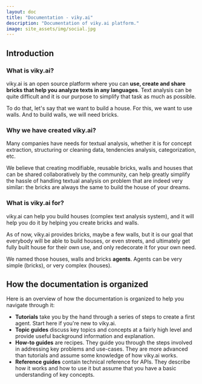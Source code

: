 ```yaml
---
layout: doc
title: "Documentation - viky.ai"
description: "Documentation of viky.ai platform."
image: site_assets/img/social.jpg
---
```


## Introduction

### What is viky.ai?

viky.ai is an open source platform where you can __use, create and share bricks that help you analyze texts in any languages__. Text analysis can be quite difficult and it is our purpose to simplify that task as much as possible.

To do that, let's say that we want to build a house. For this, we want to use walls. And to build walls, we will need bricks.

<aside class="note">
  <h3>Why we have created viky.ai?</h3>
  <p>
    Many companies have needs for textual analysis, whether it is for concept extraction, structuring or cleaning data, tendencies analysis, categorization, etc.
  </p>
  <p>
    We believe that creating modifiable, reusable bricks, walls and houses that can be shared collaboratively by the community, can help greatly simplify the hassle of handling textual analysis on problem that are indeed very similar: the bricks are always the same to build the house of your dreams.
  </p>
</aside>

### What is viky.ai for?

viky.ai can help you build houses (complex text analysis system), and it will help you do it by helping you create bricks and walls.

As of now, viky.ai provides bricks, maybe a few walls, but it is our goal that everybody will be able to build houses, or even streets, and ultimately get fully built house for their own use, and only redecorate it for your own need.

We named those houses, walls and bricks **agents**. Agents can be very simple (bricks), or very complex (houses).


## How the documentation is organized

Here is an overview of how the documentation is organized to help you navigate through it:

* __Tutorials__ take you by the hand through a series of steps to create a first agent. Start here if you're new to viky.ai.
* __Topic guides__ discuss key topics and concepts at a fairly high level and provide useful background information and explanation.
* __How-to guides__ are recipes. They guide you through the steps involved in addressing key problems and use-cases. They are more advanced than tutorials and assume some knowledge of how viky.ai works.
* __Reference guides__ contain technical reference for APIs. They describe how it works and how to use it but assume that you have a basic understanding of key concepts.
